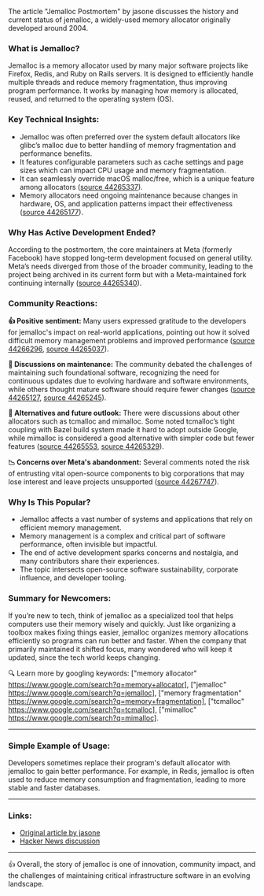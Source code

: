 The article "Jemalloc Postmortem" by jasone discusses the history and current status of jemalloc, a widely-used memory allocator originally developed around 2004.

### What is Jemalloc?
Jemalloc is a memory allocator used by many major software projects like Firefox, Redis, and Ruby on Rails servers. It is designed to efficiently handle multiple threads and reduce memory fragmentation, thus improving program performance. It works by managing how memory is allocated, reused, and returned to the operating system (OS).

### Key Technical Insights:
- Jemalloc was often preferred over the system default allocators like glibc’s malloc due to better handling of memory fragmentation and performance benefits.
- It features configurable parameters such as cache settings and page sizes which can impact CPU usage and memory fragmentation.
- It can seamlessly override macOS malloc/free, which is a unique feature among allocators ([source 44265337](https://news.ycombinator.com/item?id=44265337)).
- Memory allocators need ongoing maintenance because changes in hardware, OS, and application patterns impact their effectiveness ([source 44265177](https://news.ycombinator.com/item?id=44265177)).

### Why Has Active Development Ended?
According to the postmortem, the core maintainers at Meta (formerly Facebook) have stopped long-term development focused on general utility. Meta’s needs diverged from those of the broader community, leading to the project being archived in its current form but with a Meta-maintained fork continuing internally ([source 44265340](https://news.ycombinator.com/item?id=44265340)).

### Community Reactions:
**👍 Positive sentiment:** Many users expressed gratitude to the developers for jemalloc's impact on real-world applications, pointing out how it solved difficult memory management problems and improved performance ([source 44266296](https://news.ycombinator.com/item?id=44266296), [source 44265037](https://news.ycombinator.com/item?id=44265037)).

**🤔 Discussions on maintenance:** The community debated the challenges of maintaining such foundational software, recognizing the need for continuous updates due to evolving hardware and software environments, while others thought mature software should require fewer changes ([source 44265127](https://news.ycombinator.com/item?id=44265127), [source 44265245](https://news.ycombinator.com/item?id=44265245)).

**🔧 Alternatives and future outlook:** There were discussions about other allocators such as tcmalloc and mimalloc. Some noted tcmalloc’s tight coupling with Bazel build system made it hard to adopt outside Google, while mimalloc is considered a good alternative with simpler code but fewer features ([source 44265553](https://news.ycombinator.com/item?id=44265553), [source 44265329](https://news.ycombinator.com/item?id=44265329)).

**📉 Concerns over Meta's abandonment:** Several comments noted the risk of entrusting vital open-source components to big corporations that may lose interest and leave projects unsupported ([source 44267747](https://news.ycombinator.com/item?id=44267747)).

### Why Is This Popular?
- Jemalloc affects a vast number of systems and applications that rely on efficient memory management.
- Memory management is a complex and critical part of software performance, often invisible but impactful.
- The end of active development sparks concerns and nostalgia, and many contributors share their experiences.
- The topic intersects open-source software sustainability, corporate influence, and developer tooling.

### Summary for Newcomers:
If you’re new to tech, think of jemalloc as a specialized tool that helps computers use their memory wisely and quickly. Just like organizing a toolbox makes fixing things easier, jemalloc organizes memory allocations efficiently so programs can run better and faster. When the company that primarily maintained it shifted focus, many wondered who will keep it updated, since the tech world keeps changing.

🔍 Learn more by googling keywords: ["memory allocator" https://www.google.com/search?q=memory+allocator], ["jemalloc" https://www.google.com/search?q=jemalloc], ["memory fragmentation" https://www.google.com/search?q=memory+fragmentation], ["tcmalloc" https://www.google.com/search?q=tcmalloc], ["mimalloc" https://www.google.com/search?q=mimalloc].

---

### Simple Example of Usage:
Developers sometimes replace their program's default allocator with jemalloc to gain better performance. For example, in Redis, jemalloc is often used to reduce memory consumption and fragmentation, leading to more stable and faster databases.

---

### Links:
- [Original article by jasone](https://jasone.github.io/2025/06/12/jemalloc-postmortem/)
- [Hacker News discussion](https://news.ycombinator.com/item?id=44264958)

---

👍 Overall, the story of jemalloc is one of innovation, community impact, and the challenges of maintaining critical infrastructure software in an evolving landscape.